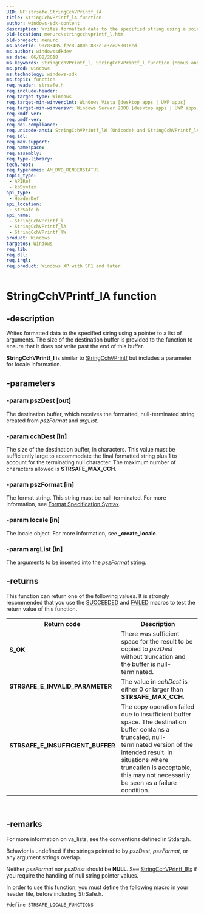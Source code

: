 ```yaml
---
UID: NF:strsafe.StringCchVPrintf_lA
title: StringCchVPrintf_lA function
author: windows-sdk-content
description: Writes formatted data to the specified string using a pointer to a list of arguments. The size of the destination buffer is provided to the function to ensure that it does not write past the end of this buffer.
old-location: menurc\stringcchvprintf_l.htm
old-project: menurc
ms.assetid: 90c83405-f2c8-480b-883c-c3ce258016cd
ms.author: windowssdkdev
ms.date: 06/08/2018
ms.keywords: StringCchVPrintf_l, StringCchVPrintf_l function [Menus and Other Resources], StringCchVPrintf_lA, StringCchVPrintf_lW, menurc.stringcchvprintf_l, strsafe/StringCchVPrintf_l, strsafe/StringCchVPrintf_lA, strsafe/StringCchVPrintf_lW
ms.prod: windows
ms.technology: windows-sdk
ms.topic: function
req.header: strsafe.h
req.include-header: 
req.target-type: Windows
req.target-min-winverclnt: Windows Vista [desktop apps | UWP apps]
req.target-min-winversvr: Windows Server 2008 [desktop apps | UWP apps]
req.kmdf-ver: 
req.umdf-ver: 
req.ddi-compliance: 
req.unicode-ansi: StringCchVPrintf_lW (Unicode) and StringCchVPrintf_lA (ANSI)
req.idl: 
req.max-support: 
req.namespace: 
req.assembly: 
req.type-library: 
tech.root: 
req.typenames: AM_DVD_RENDERSTATUS
topic_type:
 - APIRef
 - kbSyntax
api_type:
 - HeaderDef
api_location:
 - StrSafe.h
api_name:
 - StringCchVPrintf_l
 - StringCchVPrintf_lA
 - StringCchVPrintf_lW
product: Windows
targetos: Windows
req.lib: 
req.dll: 
req.irql: 
req.product: Windows XP with SP1 and later
---
```


# StringCchVPrintf_lA function


## -description


Writes formatted data to the specified string using a pointer to a list of arguments. The size of the destination buffer is provided to the function to ensure that it does not write past the end of this buffer.

<b>StringCchVPrintf_l</b> is similar to <a href="https://msdn.microsoft.com/library/ms647546(v=VS.85).aspx">StringCchVPrintf</a> but includes a parameter for locale information.


## -parameters




### -param pszDest [out]

The destination buffer, which receives the formatted, null-terminated string created from <i>pszFormat</i> and <i>argList</i>.


### -param cchDest [in]

The size of the destination buffer, in characters. This value must be sufficiently large to accommodate the final formatted string plus 1 to account for the terminating null character. The maximum number of characters allowed is <b>STRSAFE_MAX_CCH</b>.


### -param pszFormat [in]

The format string. This string must be null-terminated. For more information, see <a href="https://msdn.microsoft.com/en-us/library/56e442dc.aspx">Format Specification Syntax</a>.


### -param locale [in]

The locale object. For more information, see <b>_create_locale</b>.


### -param argList [in]

The arguments to be inserted into the <i>pszFormat</i> string.


## -returns



This function can return one of the following values. It is strongly recommended that you use the <a href="https://msdn.microsoft.com/7a258b0b-d214-46c5-be0a-6493cd14a0e5">SUCCEEDED</a> and <a href="https://msdn.microsoft.com/d9c4ff73-c255-4a82-b901-23bd5b41ee6c">FAILED</a> macros to test the return value of this function.

<table>
<tr>
<th>Return code</th>
<th>Description</th>
</tr>
<tr>
<td width="40%">
<dl>
<dt><b>S_OK</b></dt>
</dl>
</td>
<td width="60%">
There was sufficient space for the result to be copied to <i>pszDest</i> without truncation and the buffer is null-terminated.

</td>
</tr>
<tr>
<td width="40%">
<dl>
<dt><b>STRSAFE_E_INVALID_PARAMETER</b></dt>
</dl>
</td>
<td width="60%">
The value in <i>cchDest</i> is either 0 or larger than <b>STRSAFE_MAX_CCH</b>.

</td>
</tr>
<tr>
<td width="40%">
<dl>
<dt><b>STRSAFE_E_INSUFFICIENT_BUFFER</b></dt>
</dl>
</td>
<td width="60%">
The copy operation failed due to insufficient buffer space. The destination buffer contains a truncated, null-terminated version of the intended result. In situations where truncation is acceptable, this may not necessarily be seen as a failure condition.

</td>
</tr>
</table>
 




## -remarks



For more information on va_lists, see the conventions defined in Stdarg.h.

Behavior is undefined if the strings pointed to by <i>pszDest</i>, <i>pszFormat</i>, or any argument strings overlap.

Neither <i>pszFormat</i> nor <i>pszDest</i> should be <b>NULL</b>. See <a href="https://msdn.microsoft.com/9ba9b785-806d-4a94-9ff4-81307dc6d8b9">StringCchVPrintf_lEx</a> if you require the handling of null string pointer values.

In order to use this function, you must define the following macro in your header file, before including StrSafe.h.

<code>#define STRSAFE_LOCALE_FUNCTIONS</code>



